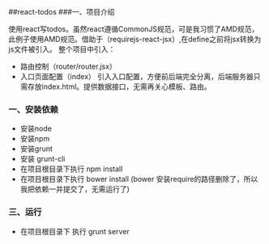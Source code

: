 ##react-todos
###一、项目介绍

使用react写todos。虽然react遵循CommonJS规范，可是我习惯了AMD规范，此例子使用AMD规范。借助于（requirejs-react-jsx）,在define之前将jsx转换为js文件被引入。
整个项目中引入：
- 路由控制（router/router.jsx）
- 入口页面配置（index） 
      引入入口配置，方便前后端完全分离，后端服务器只需存放index.html。提供数据接口，无需再关心模板、路由。

### 一、安装依赖
 + 安装node
 + 安装npm
 + 安装grunt
 +  安装 grunt-cli
 +  在项目根目录下执行  npm install 
 +  在项目根目录下执行 bower install (bower 安装require的路径删除了，所以我把依赖一并提交了，无需运行了)

### 三、运行
+ 在项目根目录下 执行 grunt server